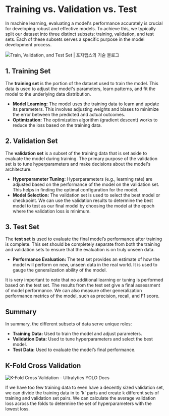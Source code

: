 # Training vs. Validation vs. Test 

In machine learning, evaluating a model's performance accurately is crucial for developing robust and effective models. To achieve this, we typically split our dataset into three distinct subsets: training, validation, and test sets. Each of these subsets serves a specific purpose in the model development process.

![Train, Validation, and Test Set | 포자랩스의 기술 블로그](https://pozalabs.github.io/assets/images/Dataset_Splitting/data_split.jpg)

## 1. **Training Set**

The **training set** is the portion of the dataset used to train the model. This data is used to adjust the model's parameters, learn patterns, and fit the model to the underlying data distribution. 

- **Model Learning:** The model uses the training data to learn and update its parameters. This involves adjusting weights and biases to minimize the error between the predicted and actual outcomes.
- **Optimization:** The optimization algorithm (gradient descent) works to reduce the loss based on the training data.

## 2. **Validation Set**

The **validation set** is a subset of the training data that is set aside to evaluate the model during training. The primary purpose of the validation set is to tune hyperparameters and make decisions about the model's architecture.

- **Hyperparameter Tuning:** Hyperparameters (e.g., learning rate) are adjusted based on the performance of the model on the validation set. This helps in finding the optimal configuration for the model.
- **Model Selection:** The validation set is used to select the best model or checkpoint. We can use the validation results to determine the best model to test as our final model by choosing the model at the epoch where the validation loss is minimum.

## 3. **Test Set**

The **test set** is used to evaluate the final model’s performance after training is complete. This set should be completely separate from both the training and validation sets to ensure that the evaluation is on truly unseen data.

- **Performance Evaluation:** The test set provides an estimate of how the model will perform on new, unseen data in the real world. It is used to gauge the generalization ability of the model.

It is very important to note that no additional learning or tuning is performed based on the test set. The results from the test set give a final assessment of model performance. We can also measure other generalization performance metrics of the model, such as precision, recall, and F1 score.

## Summary

In summary, the different subsets of data serve unique roles:

- **Training Data:** Used to train the model and adjust parameters.
- **Validation Data:** Used to tune hyperparameters and select the best model.
- **Test Data:** Used to evaluate the model’s final performance.

## K-Fold Cross Validation

![K-Fold Cross Validation - Ultralytics YOLO Docs](https://user-images.githubusercontent.com/26833433/258589390-8d815058-ece8-48b9-a94e-0e1ab53ea0f6.png)

If we have too few training data to even have a decently sized validation set, we can divide the training data in to 'k' parts and create k different sets of training and validation set pairs. We can calculate the average validation loss across the folds to determine the set of hyperparameters with the lowest loss.

